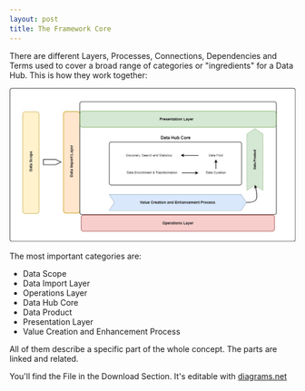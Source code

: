 ```yaml
---
layout: post
title: The Framework Core
---
```


There are different Layers, Processes, Connections, Dependencies and Terms used to cover a broad range of categories or "ingredients" for a Data Hub. This is how they work together:

![](framework_core.jpg)

The most important categories are:
* Data Scope
* Data Import Layer
* Operations Layer
* Data Hub Core
* Data Product
* Presentation Layer
* Value Creation and Enhancement Process

All of them describe a specific part of the whole concept. The parts are linked and related.  

You'll find the File in the Download Section.
It's editable with <a href="https://www.diagrams.net">diagrams.net</a>
